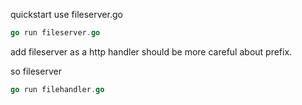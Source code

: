 quickstart use fileserver.go

```go
go run fileserver.go
```

add fileserver as a http handler should be more careful about prefix.

so fileserver
```go
go run filehandler.go
```
